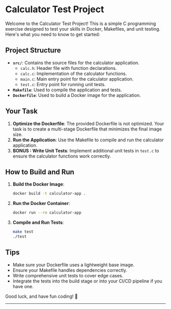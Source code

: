 # Calculator Test Project

Welcome to the Calculator Test Project! This is a simple C programming exercise designed to test your skills in Docker, Makefiles, and unit testing. Here's what you need to know to get started:

## Project Structure

- **`src/`**: Contains the source files for the calculator application.
  - `calc.h`: Header file with function declarations.
  - `calc.c`: Implementation of the calculator functions.
  - `main.c`: Main entry point for the calculator application.
  - `test.c`: Entry point for running unit tests.
- **`Makefile`**: Used to compile the application and tests.
- **`Dockerfile`**: Used to build a Docker image for the application.

## Your Task

1. **Optimize the Dockerfile**: The provided Dockerfile is not optimized. Your task is to create a multi-stage Dockerfile that minimizes the final image size.
2. **Run the Application**: Use the Makefile to compile and run the calculator application.
3. **BONUS : Write Unit Tests**: Implement additional unit tests in `test.c` to ensure the calculator functions work correctly.

## How to Build and Run

1. **Build the Docker Image**:
   ```bash
   docker build -t calculator-app .
   ```

2. **Run the Docker Container**:
   ```bash
   docker run --rm calculator-app
   ```

3. **Compile and Run Tests**:
   ```bash
   make test
   ./test
   ```

## Tips

- Make sure your Dockerfile uses a lightweight base image.
- Ensure your Makefile handles dependencies correctly.
- Write comprehensive unit tests to cover edge cases.
- Integrate the tests into the build stage or into your CI/CD pipeline if you have one.

Good luck, and have fun coding! 🚀

---